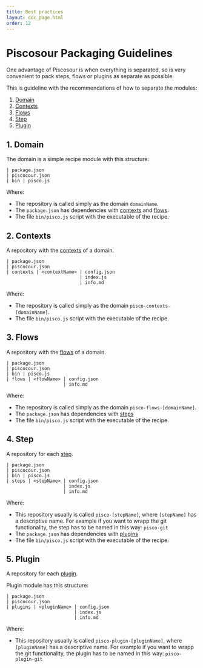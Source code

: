 ```yaml
---
title: Best practices
layout: doc_page.html
order: 12
---
```


# Piscosour Packaging Guidelines

One advantage of Piscosour is when everything is separated, so is very convenient to pack steps, flows or plugins as separate as possible.

This is guideline with the recommendations of how to separate the modules:

1. [Domain](#domain)
1. [Contexts](#contexts)
1. [Flows](#flows)
1. [Step](#step)
1. [Plugin](#plugin)

## <a name="domain"></a>1. Domain

The domain is a simple recipe module with this structure:

```
| package.json
| piscocour.json
| bin | pisco.js
```

Where:

- The repository is called simply as the domain `domainName`.
- The `package.json` has dependencies with [contexts](#contexts) and [flows](#flows).
- The file `bin/pisco.js` script with the executable of the recipe.

## <a name="contexts"></a>2. Contexts

A repository with the [contexts](./01-contexts.md) of a domain.

```
| package.json
| piscocour.json
| contexts | <contextName> | config.json
                           | index.js
                           | info.md
```

Where:

- The repository is called simply as the domain `pisco-contexts-[domainName]`.
- The file `bin/pisco.js` script with the executable of the recipe.

## <a name="flows"></a>3. Flows

A repository with the [flows](./03-flows.md) of a domain.

```
| package.json
| piscocour.json
| bin | pisco.js
| flows | <flowName> | config.json
                     | info.md
```

Where:

- The repository is called simply as the domain `pisco-flows-[domainName]`.
- The `package.json` has dependencies with [steps](#step)
- The file `bin/pisco.js` script with the executable of the recipe.

## <a name="step"></a>4. Step

A repository for each [step](./02-steps.md).

```
| package.json
| piscocour.json
| bin | pisco.js
| steps | <stepName> | config.json
                     | index.js
                     | info.md
```

Where:

- This repository usually is called `pisco-[stepName]`, where `[stepName]` has a descriptive name. For example if you want to wrapp the git functionality, the step has to be named in this way: `pisco-git`
- The `package.json` has dependencies with [plugins](#plugin)
- The file `bin/pisco.js` script with the executable of the recipe.

## <a name="plugin"></a>5. Plugin

A repository for each [plugin](./07-plugins.md).

Plugin module has this structure:

```
| package.json
| piscocour.json
| plugins | <pluginName> | config.json
                         | index.js
                         | info.md
```

Where:

- This repository usually is called `pisco-plugin-[pluginName]`, where `[pluginName]` has a descriptive name. For example if you want to wrapp the git functionality, the plugin has to be named in this way: `pisco-plugin-git`
